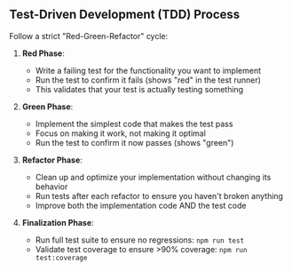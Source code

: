 ## Test-Driven Development (TDD) Process

Follow a strict "Red-Green-Refactor" cycle:

1. **Red Phase**:

   - Write a failing test for the functionality you want to implement
   - Run the test to confirm it fails (shows "red" in the test runner)
   - This validates that your test is actually testing something

2. **Green Phase**:

   - Implement the simplest code that makes the test pass
   - Focus on making it work, not making it optimal
   - Run the test to confirm it now passes (shows "green")

3. **Refactor Phase**:

   - Clean up and optimize your implementation without changing its behavior
   - Run tests after each refactor to ensure you haven't broken anything
   - Improve both the implementation code AND the test code

4. **Finalization Phase**:
   - Run full test suite to ensure no regressions: `npm run test`
   - Validate test coverage to ensure >90% coverage: `npm run test:coverage`
